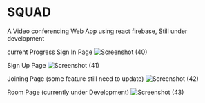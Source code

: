 # SQUAD 
A Video conferencing Web App using react firebase, Still under development

current Progress
Sign In Page
![Screenshot (40)](https://github.com/Kota-Gang/SQUAD/assets/82997237/a7e6e2bd-284e-4bff-b532-b725349d965f)

Sign Up Page
![Screenshot (41)](https://github.com/Kota-Gang/SQUAD/assets/82997237/ba44c353-7466-4474-b9aa-0431c5f07b77)

Joining Page (some feature still need to update)
![Screenshot (42)](https://github.com/Kota-Gang/SQUAD/assets/82997237/a09a4a81-fddd-48ad-93a5-55886d40f06c)

Room Page (currently under Development)
![Screenshot (43)](https://github.com/Kota-Gang/SQUAD/assets/82997237/5a28ce06-f459-4f6c-9aaa-86c0f4e93d21)

